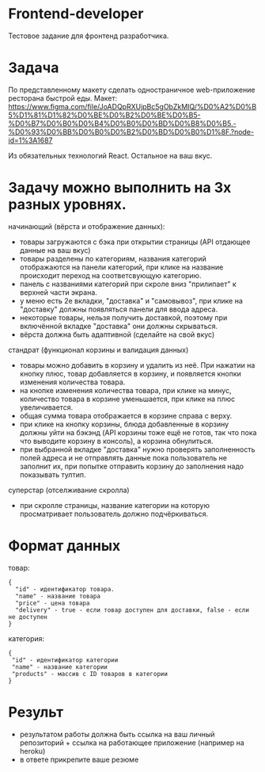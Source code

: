 # Frontend-developer
Тестовое задание для фронтенд разработчика.

# Задача
По представленному макету сделать одностраничное web-приложение ресторана быстрой еды. 
Макет: https://www.figma.com/file/JoADQpRXUjpBc5gObZkMIQ/%D0%A2%D0%B5%D1%81%D1%82%D0%BE%D0%B2%D0%BE%D0%B5-%D0%B7%D0%B0%D0%B4%D0%B0%D0%BD%D0%B8%D0%B5.-%D0%93%D0%BB%D0%B0%D0%B2%D0%BD%D0%B0%D1%8F.?node-id=1%3A1687

Из обязательных технологий React. Остальное на ваш вкус.

# Задачу можно выполнить на 3х разных уровнях.

начинающий (вёрста и отображение данных):
- товары загружаются с бэка при открытии страницы (API отдающее данные на ваш вкус)
- товары разделены по категориям, названия категорий отображаются на панели категорий, при клике на название происходит переход на соответсвующую категорию.
- панель с названиями категорий при скроле вниз "прилипает" к верхней части экрана.
- у меню есть 2е вкладки, "доставка" и "самовывоз", при клике на "доставку" должны появляться панели для ввода адреса.
- некоторые товары, нельзя получить доставкой, поэтому при включённой вкладке "доставка" они должны скрываться.
- вёрста должна быть адаптивной (сделайте на свой вкус)

стандрат (функционал корзины и валидация данных)
- товары можно добавить в корзину и удалить из неё. При нажатии на кнопку плюс, товар добавляется в корзину, и появляется кнопки изменения количества товара.
- на кнопке изменения количества товара, при клике на минус, количество товара в корзине уменьшается, при клике на плюс увеличивается.
- общая сумма товара отображается в корзине справа с верху.
- при клике на кнопку корзины, блюда добавленные в корзину должны уйти на бэкэнд (API корзины тоже ещё не готов, так что пока что выводите корзину в консоль), а корзина обнулиться.
- при выбранной вкладке "доставка" нужно проверять заполненность полей адреса и не отправлять данные пока пользователь не заполнит их, при попытке отправить корзину до заполнения надо показывать тултип.


суперстар (отселживание скролла)
- при скролле страницы, название категории на которую просматривает пользователь должно подчёркиваться.

# Формат данных
товар:
```
{
  "id" - идентификатор товара.
  "name" - название товара
  "price" - цена товара
  "delivery" - true - если товар доступен для доставки, false - если не доступен
}
```

категория: 
```
{
 "id" - идентификатор категории
 "name" - название категории
 "products" - массив с ID товаров в категории
}
```

# Результ
- результатом работы должна быть ссылка на ваш личный репозиторий + ссылка на работающее приложение (например на heroku)
- в ответе прикрепите ваше резюме
